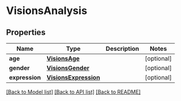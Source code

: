 # VisionsAnalysis

## Properties
Name | Type | Description | Notes
------------ | ------------- | ------------- | -------------
**age** | [**VisionsAge**](VisionsAge.md) |  | [optional] 
**gender** | [**VisionsGender**](VisionsGender.md) |  | [optional] 
**expression** | [**VisionsExpression**](VisionsExpression.md) |  | [optional] 

[[Back to Model list]](../README.md#documentation-for-models) [[Back to API list]](../README.md#documentation-for-api-endpoints) [[Back to README]](../README.md)


